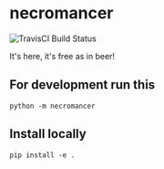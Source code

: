 # necromancer

<img src="https://travis-ci.com/SeedyROM/necromancer.svg?branch=master" alt="TravisCI Build Status">

It's here, it's free as in beer!

## For development run this

`python -m necromancer`

## Install locally

`pip install -e .`
